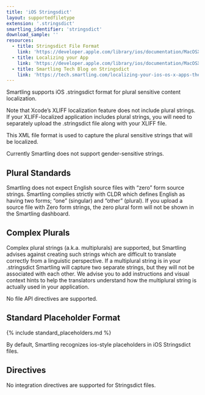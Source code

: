 ```yaml
---
title: 'iOS Stringsdict'
layout: supportedfiletype
extension: '.stringsdict'
smartling_identifier: 'stringsdict'
download_sample: ''
resources: 
  - title: Stringsdict File Format
    link: 'https://developer.apple.com/library/ios/documentation/MacOSX/Conceptual/BPInternational/StringsdictFileFormat/StringsdictFileFormat.html'
  - title: Localizing your App
    link: 'https://developer.apple.com/library/ios/documentation/MacOSX/Conceptual/BPInternational/LocalizingYourApp/LocalizingYourApp.html'
  - title: Smartling Tech Blog on Stringsdict
    link: 'https://tech.smartling.com/localizing-your-ios-os-x-apps-the-right-way-stringsdict-to-the-rescue-1b90082c00ae#.s0zvilagi'
---
```


Smartling supports iOS .stringsdict format for plural sensitive content localization.

Note that Xcode’s XLIFF localization feature does not include plural strings. If your XLIFF-localized application includes plural strings, you will need to separately upload the .stringsdict file along with your XLIFF file.

This XML file format is used to capture the plural sensitive strings that will be localized.

Currently Smartling does not support gender-sensitive strings.

## Plural Standards

Smartling does not expect English source files with “zero” form source strings. Smartling complies strictly with CLDR which defines English as having two forms; “one” (singular) and “other” (plural). If you upload a source file with Zero form strings, the zero plural form will not be shown in the Smartling dashboard.

## Complex Plurals

Complex plural strings (a.k.a. multiplurals) are supported, but Smartling advises against creating such strings which are difficult to translate correctly from a linguistic perspective. If a multiplural string is in your .stringsdict Smartling will capture two separate strings, but they will not be associated with each other. We advise you to add instructions and visual context hints to help the translators understand how the multiplural string is actually used in your application.

No file API directives are supported.

## Standard Placeholder Format

{% include standard_placeholders.md %} 

By default, Smartling recognizes ios-style placeholders in iOS Stringsdict files.

## Directives

No integration directives are supported for Stringsdict files.